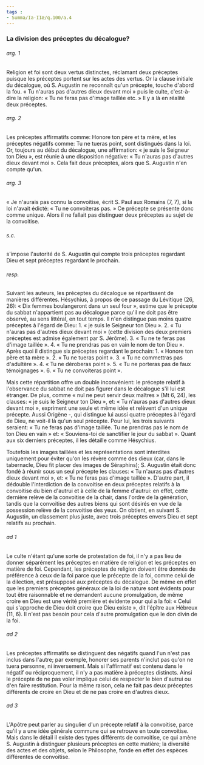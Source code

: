 ```yaml
---
tags : 
- Summa/Ia-IIæ/q.100/a.4
---
```


### La division des préceptes du décalogue?

###### arg. 1
Religion et foi sont deux vertus distinctes, réclamant deux préceptes puisque les préceptes portent sur les actes des vertus. Or la clause initiale du décalogue, où S. Augustin ne reconnaît qu'un précepte, touche d'abord la fou. « Tu n'auras pas d'autres dieux devant moi » puis le culte, c'est-à-dire la religion: « Tu ne feras pas d'image taillée etc. » Il y a là en réalité deux préceptes. 

###### arg. 2
Les préceptes affirmatifs comme: Honore ton père et ta mère, et les préceptes négatifs comme: Tu ne tueras point, sont distingués dans la loi. Or, toujours au début du décalogue, une affirmation: « je suis le Seigneur ton Dieu », est réunie à une disposition négative: « Tu n'auras pas d'autres dieux devant moi ». Cela fait deux préceptes, alors que S. Augustin n'en compte qu'un. 

###### arg. 3
« Je n'aurais pas connu la convoitise, écrit S. Paul aux Romains (7, 7), si la loi n'avait édicté: « Tu ne convoiteras pas. » Ce précepte se présente donc comme unique. Alors il ne fallait pas distinguer deux préceptes au sujet de la convoitise. 

###### s.c.
s'impose l'autorité de S. Augustin qui compte trois préceptes regardant Dieu et sept préceptes regardant le prochain. 

###### resp.
Suivant les auteurs, les préceptes du décalogue se répartissent de manières différentes. Hésychius, à propos de ce passage du Lévitique (26, 26): « Dix femmes boulangeront dans un seul four », estime que le précepte du sabbat n'appartient pas au décalogue parce qu'il ne doit pas être observé, au sens littéral, en tout temps. Il n'en distingue pas moins quatre préceptes à l'égard de Dieu: 1. « je suis le Seigneur ton Dieu ». 2. « Tu n'auras pas d'autres dieux devant moi » (cette division des deux premiers préceptes est admise également par S. Jérôme). 3. « Tu ne te feras pas d'image taillée ». 4. « Tu ne prendras pas en vain le nom de ton Dieu ». Après quoi il distingue six préceptes regardant le prochain: 1. « Honore ton père et ta mère ». 2. « Tu ne tueras point ». 3. « Tu ne commettras pas d'adultère ». 4. « Tu ne déroberas point ». 5. « Tu ne porteras pas de faux témoignages ». 6. « Tu ne convoiteras point ». 

Mais cette répartition offre un double inconvénient: le précepte relatif à l'observance du sabbat ne doit pas figurer dans le décalogue s'il lui est étranger. De plus, comme « nul ne peut servir deux maîtres » (Mt 6, 24), les clauses: « je suis le Seigneur ton Dieu », et: « Tu n'auras pas d'autres dieux devant moi », expriment une seule et même idée et relèvent d'un unique précepte. Aussi Origène -, qui distingue lui aussi quatre préceptes à l'égard de Dieu, ne voit-il là qu'un seul précepte. Pour lui, les trois suivants seraient: « Tu ne feras pas d'image taillée. Tu ne prendras pas le nom de ton Dieu en vain » et: « Souviens-toi de sanctifier le jour du sabbat ». Quant aux six derniers préceptes, il les détaille comme Hésychius. 

Toutefois les images taillées et les représentations sont interdites uniquement pour éviter qu'on les révère comme des dieux (car, dans le tabernacle, Dieu fit placer des images de Séraphins); S. Augustin était donc fondé à réunir sous un seul précepte les clauses: « Tu n'auras pas d'autres dieux devant moi », et: « Tu ne feras pas d'image taillée ». D'autre part, il dédouble l'interdiction de la convoitise en deux préceptes relatifs à la convoitise du bien d'autrui et à celle de la femme d'autrui: en effet, cette dernière relève de la convoitise de la chair, dans l'ordre de la génération, tandis que la convoitise des autres biens qui sont désirés en vue de la possession relève de la convoitise des yeux. On obtient, en suivant S. Augustin, un classement plus juste, avec trois préceptes envers Dieu et sept relatifs au prochain. 

###### ad 1
Le culte n'étant qu'une sorte de protestation de foi, il n'y a pas lieu de donner séparément les préceptes en matière de religion et les préceptes en matière de foi. Cependant, les préceptes de religion doivent être donnés de préférence à ceux de la foi parce que le précepte de la foi, comme celui de la dilection, est présupposé aux préceptes du décalogue. De même en effet que les premiers préceptes généraux de la loi de nature sont évidents pour tout être raisonnable et ne demandent aucune promulgation, de même croire en Dieu est une vérité première et évidente pour qui a la foi: « Celui qui s'approche de Dieu doit croire que Dieu existe », dit l'épître aux Hébreux (11, 6). Il n'est pas besoin pour cela d'autre promulgation que le don divin de la foi. 

###### ad 2
Les préceptes affirmatifs se distinguent des négatifs quand l'un n'est pas inclus dans l'autre; par exemple, honorer ses parents n'inclut pas qu'on ne tuera personne, ni inversement. Mais si l'affirmatif est contenu dans le négatif ou réciproquement, il n'y a pas matière à préceptes distincts. Ainsi le précepte de ne pas voler implique celui de respecter le bien d'autrui ou d'en faire restitution. Pour la même raison, cela ne fait pas deux préceptes différents de croire en Dieu et de ne pas croire en d'autres dieux. 

###### ad 3
L'Apôtre peut parler au singulier d'un précepte relatif à la convoitise, parce qu'il y a une idée générale commune qui se retrouve en toute convoitise. Mais dans le détail il existe des types différents de convoitise, ce qui amène S. Augustin à distinguer plusieurs préceptes en cette matière; la diversité des actes et des objets, selon le Philosophe, fonde en effet des espèces différentes de convoitise. 

